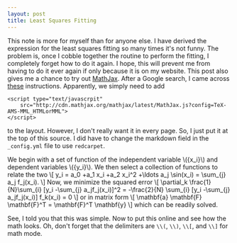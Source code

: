 ```yaml
---
layout: post
title: Least Squares Fitting
---
```


<script type="text/javascrpit"
    src="http://cdn.mathjax.org/mathjax/latest/MathJax.js?config=TeX-AMS-MML_HTMLorMML">
</script>

This note is more for myself than for anyone else.  I have derived the
expression for the least squares fitting so many times it's not funny.
The problem is, once I cobble together the routine to perform the
fitting, I completely forget how to do it again.  I hope, this will
prevent me from having to do it ever again if only because it is on my
website.  This post also gives me a chance to try out [MathJax].  After
a Google search, I came across [these][sanchez_mathjax_2014]
instructions.  Apparently, we simply need to add

    <script type="text/javascrpit"
        src="http://cdn.mathjax.org/mathjax/latest/MathJax.js?config=TeX-AMS-MML_HTMLorMML">
    </script>

to the layout.  However, I don't really want it in every page.  So, I
just put it at the top of this source.  I did have to change the
markdown field in the `_config.yml` file to use `redcarpet`.

<!--I didn't want it to *always* be there, but trial and-->
<!--error appears to tell me it *must* be in the header.  So, into the-->
<!--`default.html` file it is.  The advantage is it will always be availa-->

We begin with a set of function of the independent variable
\\(\{x_i\}\\) and dependent variables \\(\{y_i\}\\).  We then select a
collection of functions to relate the two
\\[
    y_i = a_0 +a_1 x_i +a_2 x_i^2 +\ldots a_j \sin(x_i) = \sum_{j} a_j
    f_j(x_i).
\\]
Now, we minimize the squared error
\\[
    \partial_k \frac{1}{N}\sum_{i} [y_i -\sum_{j} a_jf_j(x_i)]^2 =
    -\frac{2}{N} \sum_{i} [y_i -\sum_{j} a_jf_j(x_i)] f_k(x_i) = 0
\\]
or in matrix form
\\[
    \mathbf{a} \mathbf{F} \mathbf{F}^T = \mathbf{F}^T \mathbf{y}
\\]
which can be readily solved.

See, I told you that this was simple.  Now to put this online and see
how the math looks.  Oh, don't forget that the delimiters are `\\(`,
`\\)`, `\\[`, and `\\]` for math mode.

[MathJax]: http://www.mathjax.org
[sanchez_mathjax_2014]: http://gastonsanchez.com/blog/opinion/2014/02/16/Mathjax-with-jekyll.html


